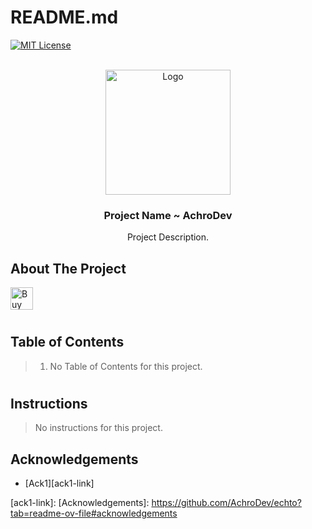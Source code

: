 <a name="readme-top"></a>
# README.md

[![MIT License][license-shield]][license-url]

<!-- PROJECT LOGO -->
<br />
<div align="center">
  <a href="https://github.com/AchroDev/REPO_NAME">
    <img src ="resources/LOGO" alt="Logo" width="200" height="200">
  </a>
<h3 align="center"> Project Name ~ AchroDev </h3>

  <p align="center">
    Project Description.
    <br />
  </p>
</div>


<!-- ABOUT THE PROJECT -->
## About The Project
<a href='https://ko-fi.com/R6R3WKVOY' target='_blank'><img height='36' style='border:0px;height:36px;' src='https://storage.ko-fi.com/cdn/kofi3.png?v=3' border='0' alt='Buy Me a Coffee at ko-fi.com' />
</a>


#

## Table of Contents

> 1. No Table of Contents for this project.
#

## Instructions
> No instructions for this project.


<!-- ACKNOWLEDGEMENTS -->
## Acknowledgements
* [Ack1][ack1-link]

<!-- MARKDOWN LINKS & IMAGES -->
<!-- https://www.markdownguide.org/basic-syntax/#reference-style-links -->
[license-shield]: https://img.shields.io/github/license/AchroDev/AchroDev.svg?style=for-the-badge
[license-url]: https://github.com/AchroDev/echto/blob/main/LICENSE.txt
[ack1-link]:
[Acknowledgements]: https://github.com/AchroDev/echto?tab=readme-ov-file#acknowledgements
